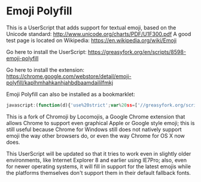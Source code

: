 Emoji Polyfill
========

This is a UserScript that adds support for textual emoji, based on the Unicode standard: http://www.unicode.org/charts/PDF/U1F300.pdf
A good test page is located on Wikipedia: https://en.wikipedia.org/wiki/Emoji

Go here to install the UserScript: https://greasyfork.org/en/scripts/8598-emoji-polyfill

Go here to install the extension: https://chrome.google.com/webstore/detail/emoji-polyfill/kaplhmhahkanhjahbdbaamdaililfmkj

Emoji Polyfill can also be installed as a bookmarklet:
```javascript
javascript:(function(d){'use%20strict';var%20ss=['//greasyfork.org/scripts/8598-emoji-polyfill/code/Emoji%20Polyfill.user.js'],body=d.body||d.getElementsByTagName('body')[0]||d.getElementsByTagName('frameset')[0],s,i;for(i=ss.length;i--;){s=d.createElement('script');s.src=ss[i];d.body.appendChild(s);}})(document);
```

This is a fork of Chromoji by Locomojis, a Google Chrome extension that allows Chrome to
support even graphical Apple or Google style emoji; this is still useful because
Chrome for Windows still does not natively support emoji the way other browsers do, or
even the way Chrome for OS X now does.

This UserScript will be updated so that it tries to work even in slightly older environments,
like Internet Explorer 8 and earlier using IE7Pro; also, even for newer operating systems, it
will fill in support for the latest emojis while the platforms themselves don't support them
in their default fallback fonts.
